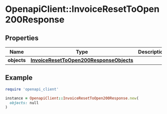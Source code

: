 # OpenapiClient::InvoiceResetToOpen200Response

## Properties

| Name | Type | Description | Notes |
| ---- | ---- | ----------- | ----- |
| **objects** | [**InvoiceResetToOpen200ResponseObjects**](InvoiceResetToOpen200ResponseObjects.md) |  | [optional] |

## Example

```ruby
require 'openapi_client'

instance = OpenapiClient::InvoiceResetToOpen200Response.new(
  objects: null
)
```


